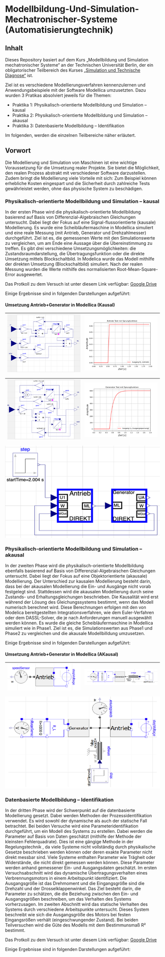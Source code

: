 # Modellbildung-Und-Simulation-Mechatronischer-Systeme (Automatisierungtechnik)

## Inhalt

Dieses Repository basiert auf dem Kurs „Modellbildung und Simulation mechatronischer Systeme“ an der Technischen Universität Berlin, der ein obligatorischer Teilbereich des Kurses [„Simulation und Technische Diagnose“](https://moseskonto.tu-berlin.de/moses/modultransfersystem/bolognamodule/beschreibung/anzeigen.html?nummer=40706&version=10&sprache=de) ist.

Ziel ist es verschiedene Modellierungsverfahren kennenzulernen und Anwendungsbeispiele mit der Software Modellica umzusetzten. Dazu wurden 3 Pratikas absolviert jeweils für die Themen:

- Praktika 1: Physikalisch-orientierte Modellbildung und Simulation – kausal
- Praktika 2: Physikalisch-orientierte Modellbildung und Simulation – akausal
- Praktika 3:           Datenbasierte Modellbildung                 – Identifikation

Im folgenden, werden die einzelnen Teilbereiche näher erläutert. 

## Vorwort

Die Modellierung und Simulation von Maschinen ist eine wichtige Voraussetzung für die Umsetzung realer Projekte. Sie bietet die Möglichkeit, den realen Prozess abstrakt mit verschiedener Software darzustellen. Zudem bringt die Modellierung viele Vorteile mit sich: Zum Beispiel können erhebliche Kosten eingespart und die Sicherheit durch zahlreiche Tests gewährleistet werden, ohne das physische System zu beschädigen.
<!-- Die nachfolgenden Inhalte stützen sich auf die Konzepte von Model-in-the-Loop (MiL) und Software-in-the-Loop (SiL). Diese Phasen beinhalten die Erstellung physikalischer und datenbasierter Modelle sowie deren Simulation mit numerischen Verfahren.
Nach einer erfolgreichen Testphase mit MiL und SiL kann im nächsten Schritt Hardware-in-the-Loop (HiL) eingesetzt werden (dies wird hier nicht betrachtet). Dabei wird das Steuergerät in das Simulationssystem integriert. -->

### Physikalisch-orientierte Modellbildung und Simulation – kausal

In der ersten Phase wird die physikalisch-orientierte Modellbildung basierend auf Basis von Differenzial-Algebraischen Gleichungen untersucht. Dabei liegt der Fokus auf eine Signal-flussorientierte (kausale) Modellierung. Es wurde eine Scheibläufermaschine in Modellica simuliert und eine reale Messung (mit Antrieb, Generator und Drehzahlmesser) durchgeführt. Ziel ist es, die gemessenen Werte mit den Simulationswerte zu vergleichen, um am Ende eine Aussage über die Übereinstimmung zu treffen. Es gibt drei verschiedene Umsetzungsmöglichkeiten: die Zustandsraumdarstellung, die Übertragungsfunktion oder die direkte Umsetzung mittels Blockschaltbild. In Modelica wurde das Modell mithilfe der direkten Umsetzung (Blockschaltbild) simuliert. Nach der realen Messung wurden die Werte mithilfe des normalisierten Root-Mean-Square-Error ausgewertet.

Das Protkoll zu dem Versuch ist unter diesem Link verfügbar: 
[Google Drive](https://drive.google.com/file/d/1h5TW_BGzKsXgrvK_b4RTWAj3D2FF_GCN/view?usp=sharing)

Einige Ergebnisse sind in folgenden Darstellungen aufgeführt:

#### Umsetzung Antrieb+Generator in Modellica (Kausal)

| <img src="Phase1/Bilder/Direkte_Umsetzung_Antrieb.png" width="300"> | <img src="Phase1/Bilder/Antrieb_Testen_Python_ML.png" width="300"> | 
| :------------------------------------------------------------------: | :----------------------------------------------------------------: |

| <img src="Phase1/Bilder/Direkte_Umsetzung_Generator.png" width="300"> | <img src="Phase1/Bilder/Generator_Testen_Python_UA.png" width="300"> | 
| :-------------------------------------------------------------------: | :-------------------------------------------------------------------: |


<img width="850" height="300" src="Phase1/Bilder/Direkte_Umsetzung_Antrieb_Generator_Testen.png">



### Physikalisch-orientierte Modellbildung und Simulation – akausal

In der zweiten Phase wird die physikalisch-orientierte Modellbildung ebenfalls basierend auf Basis von Differenzial-Algebraischen Gleichungen untersucht. Dabei liegt der Fokus auf eine Objektorientierte (akausale) Modellierung. Der Unterschied zur kausalen Modellierung besteht darin, dass bei der akausalen Modellierung die Ein- und Ausgänge nicht vorab festgelegt sind. Stattdessen wird die akausalen Modellierung durch seine Zustands- und Erhaltungsgleichungen beschrieben. Die Kausalität wird erst während der Lösung des Gleichungssystems bestimmt, wenn das Modell numerisch berechnet wird. Diese Berechnungen erfolgen mit den von Modelica bereitgestellten Integrationsverfahren, wie dem Euler-Verfahren oder dem DASSL-Solver, die je nach Anforderungen manuell ausgewählt werden können.
Es wurde die gleiche Scheibläufermaschine in Modellica simuliert wie in Phase1. Ziel ist es, die Simulationswerten aus Phase1 und Phase2 zu vergleichen und die akausale Modellbilldung umzusetzen. 

Einige Ergebnisse sind in folgenden Darstellungen aufgeführt:

#### Umsetzung Antrieb+Generator in Modellica (AKausal)

| <img src="Phase2/Bilder/Direkte_Umsetzung_Antrieb.png" width="300"> | <img src="Phase2/Bilder/Direkte_Umsetzung_Generator.png" width="300"> | 
| :------------------------------------------------------------------: | :----------------------------------------------------------------: |


<img width="850" height="300" src="Phase2/Bilder/Direkte_Umsetzung_Antrieb_Generator_Testen.png">

### Datenbasierte Modellbildung – Identifikation

In der dritten Phase wird der Schwerpunkt auf die datenbasierte Modellierung gesetzt. Dabei werden Methoden der Prozessidentifikation verwendet.
Es wird sowohl der dynamische als auch der statische Fall betrachtet.
Bei beiden Versuche wird eine Parameteridentifikation durchgeführt, um ein Modell des Systems zu erstellen. Dabei werden die Parameter auf Basis von Daten geschätzt (mithilfe der Methode der kleinsten Fehlerquadrate). Dies ist eine gängige Methode in der Regelungstechnik , da viele Systeme nicht vollständig durch physikalische Gesetze beschrieben werden können oder deren exakte Parameter nicht direkt messbar sind. Viele Systeme enthalten Parameter wie Trägheit oder Widerstände, die nicht direkt gemessen werden können.
Diese Parameter werden anhand gemessener Ein- und Ausgangsdaten geschätzt.
Im ersten Versuchsabschnitt wird das dynamische Übertragungsverhalten eines Verbrennungsmotors in einem Arbeitspunkt identifiziert. Die Ausgangsgröße ist das Drehmoment und die Eingangsgröße sind die Drehzahl und der Drosselklappenwinkel. Das Ziel besteht darin, die Parameter zu schätzen, die die Beziehung zwischen den Ein- und Ausgangsgrößen beschreiben, um das Verhalten des Systems vorherzusagen.
Im zweiten Abschnitt wird das statische Verhalten des Systems durch verschiedene Arbeitspunkte untersucht. 
Dieses System beschreibt wie sich die Ausgangsgröße des Motors bei festen
Eingangsrößen verhält (eingeschwungender Zustand).
Bei beiden Teilversuchen wird die Güte des Modells mit dem Bestimmunsmaß R² bestimmt. 

Das Protkoll zu dem Versuch ist unter diesem Link verfügbar: 
[Google Drive](https://drive.google.com/file/d/1odjTM6QrR6cDpzYTmP6d14tMWM4jksG3/view?usp=sharing)

Einige Ergebnisse sind in folgenden Darstellungen aufgeführt:

